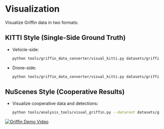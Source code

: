 # Visualization

Visualize Griffin data in two formats:

## KITTI Style (Single-Side Ground Truth)
- Vehicle-side:
  ```bash
  python tools/griffin_data_converter/visual_kitti.py datasets/griffin_50scenes_25m/griffin-release/vehicle-side/
  ```
- Drone-side:
  ```bash
  python tools/griffin_data_converter/visual_kitti.py datasets/griffin_50scenes_25m/griffin-release/drone-side/
  ```

## NuScenes Style (Cooperative Results)
- Visualize cooperative data and detections:
  ```bash
  python tools/analysis_tools/visual_griffin.py --dataroot datasets/griffin_50scenes_25m/griffin-nuscenes/early-fusion --out_folder result_vis/griffin_50scenes_25m
  ```

[![Griffin Demo Video](./figure/label_visualization.png)](./video/Griffin_r1200_10fps_1_3Mbps.mp4)